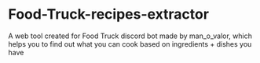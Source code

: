# Food-Truck-recipes-extractor
A web tool created for Food Truck discord bot made by man_o_valor, which helps you to find out what you can cook based on ingredients + dishes you have
